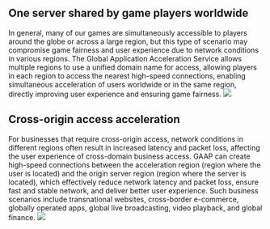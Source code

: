 ## One server shared by game players worldwide
In general, many of our games are simultaneously accessible to players around the globe or across a large region, but this type of scenario may compromise game fairness and user experience due to network conditions in various regions. The Global Application Acceleration Service allows multiple regions to use a unified domain name for access, allowing players in each region to access the nearest high-speed connections, enabling simultaneous acceleration of users worldwide or in the same region, directly improving user experience and ensuring game fairness.
![](https://main.qcloudimg.com/raw/cf6448bd4d04e225766baaa08af2f4d1.png)

## Cross-origin access acceleration
For businesses that require cross-origin access, network conditions in different regions often result in increased latency and packet loss, affecting the user experience of cross-domain business access. GAAP can create high-speed connections between the acceleration region (region where the user is located) and the origin server region (region where the server is located), which effectively reduce network latency and packet loss, ensure fast and stable network, and deliver better user experience.
Such business scenarios include transnational websites, cross-border e-commerce, globally operated apps, global live broadcasting, video playback, and global finance.
![](https://main.qcloudimg.com/raw/59ead1bb1c91d93601b101e462de04de.png)
